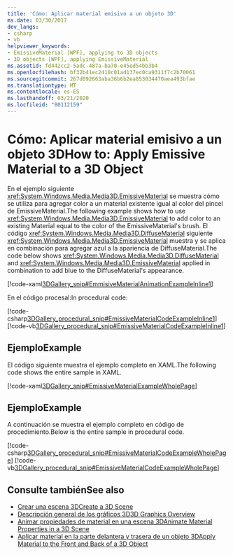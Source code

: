 ```yaml
---
title: 'Cómo: Aplicar material emisivo a un objeto 3D'
ms.date: 03/30/2017
dev_langs:
- csharp
- vb
helpviewer_keywords:
- EmissiveMaterial [WPF], applying to 3D objects
- 3D objects [WPF], applying EmissiveMaterial
ms.assetid: fd442cc2-5adc-487a-ba70-e45ed54bb3b4
ms.openlocfilehash: bf32b41ec2410c01ad137ec0ca9311f7c2b70061
ms.sourcegitcommit: 267d092663aba36b6b2ea853034470aea493bfae
ms.translationtype: MT
ms.contentlocale: es-ES
ms.lasthandoff: 03/21/2020
ms.locfileid: "80112159"
---
```

# <a name="how-to-apply-emissive-material-to-a-3d-object"></a><span data-ttu-id="8ced3-102">Cómo: Aplicar material emisivo a un objeto 3D</span><span class="sxs-lookup"><span data-stu-id="8ced3-102">How to: Apply Emissive Material to a 3D Object</span></span>
<span data-ttu-id="8ced3-103">En el ejemplo siguiente <xref:System.Windows.Media.Media3D.EmissiveMaterial> se muestra cómo se utiliza para agregar color a un material existente igual al color del pincel de EmissiveMaterial.</span><span class="sxs-lookup"><span data-stu-id="8ced3-103">The following example shows how to use <xref:System.Windows.Media.Media3D.EmissiveMaterial> to add color to an existing Material equal to the color of the EmissiveMaterial's brush.</span></span> <span data-ttu-id="8ced3-104">El código <xref:System.Windows.Media.Media3D.DiffuseMaterial> siguiente <xref:System.Windows.Media.Media3D.EmissiveMaterial> muestra y se aplica en combinación para agregar azul a la apariencia de DiffuseMaterial.</span><span class="sxs-lookup"><span data-stu-id="8ced3-104">The code below shows <xref:System.Windows.Media.Media3D.DiffuseMaterial> and <xref:System.Windows.Media.Media3D.EmissiveMaterial> applied in combination to add blue to the DiffuseMaterial's appearance.</span></span>  
  
 [!code-xaml[3DGallery_snip#EmmisiveMaterialAnimationExampleInline1](~/samples/snippets/csharp/VS_Snippets_Wpf/3DGallery_snip/CS/EmissiveMaterialExample.xaml#emmisivematerialanimationexampleinline1)]  
  
 <span data-ttu-id="8ced3-105">En el código procesal:</span><span class="sxs-lookup"><span data-stu-id="8ced3-105">In procedural code:</span></span>  
  
 [!code-csharp[3DGallery_procedural_snip#EmissiveMaterialCodeExampleInline1](~/samples/snippets/csharp/VS_Snippets_Wpf/3DGallery_procedural_snip/CSharp/EmissiveMaterialExample.cs#emissivematerialcodeexampleinline1)]
 [!code-vb[3DGallery_procedural_snip#EmissiveMaterialCodeExampleInline1](~/samples/snippets/visualbasic/VS_Snippets_Wpf/3DGallery_procedural_snip/visualbasic/emissivematerialexample.vb#emissivematerialcodeexampleinline1)]  
  
## <a name="example"></a><span data-ttu-id="8ced3-106">Ejemplo</span><span class="sxs-lookup"><span data-stu-id="8ced3-106">Example</span></span>  
 <span data-ttu-id="8ced3-107">El código siguiente muestra el ejemplo completo en XAML.</span><span class="sxs-lookup"><span data-stu-id="8ced3-107">The following code shows the entire sample in XAML.</span></span>  
  
 [!code-xaml[3DGallery_snip#EmissiveMaterialExampleWholePage](~/samples/snippets/csharp/VS_Snippets_Wpf/3DGallery_snip/CS/EmissiveMaterialExample.xaml#emissivematerialexamplewholepage)]  
  
## <a name="example"></a><span data-ttu-id="8ced3-108">Ejemplo</span><span class="sxs-lookup"><span data-stu-id="8ced3-108">Example</span></span>  
 <span data-ttu-id="8ced3-109">A continuación se muestra el ejemplo completo en código de procedimiento.</span><span class="sxs-lookup"><span data-stu-id="8ced3-109">Below is the entire sample in procedural code.</span></span>  
  
 [!code-csharp[3DGallery_procedural_snip#EmissiveMaterialCodeExampleWholePage](~/samples/snippets/csharp/VS_Snippets_Wpf/3DGallery_procedural_snip/CSharp/EmissiveMaterialExample.cs#emissivematerialcodeexamplewholepage)]
 [!code-vb[3DGallery_procedural_snip#EmissiveMaterialCodeExampleWholePage](~/samples/snippets/visualbasic/VS_Snippets_Wpf/3DGallery_procedural_snip/visualbasic/emissivematerialexample.vb#emissivematerialcodeexamplewholepage)]  
  
## <a name="see-also"></a><span data-ttu-id="8ced3-110">Consulte también</span><span class="sxs-lookup"><span data-stu-id="8ced3-110">See also</span></span>

- [<span data-ttu-id="8ced3-111">Crear una escena 3D</span><span class="sxs-lookup"><span data-stu-id="8ced3-111">Create a 3D Scene</span></span>](how-to-create-a-3-d-scene.md)
- [<span data-ttu-id="8ced3-112">Descripción general de los gráficos 3D</span><span class="sxs-lookup"><span data-stu-id="8ced3-112">3D Graphics Overview</span></span>](3-d-graphics-overview.md)
- [<span data-ttu-id="8ced3-113">Animar propiedades de material en una escena 3D</span><span class="sxs-lookup"><span data-stu-id="8ced3-113">Animate Material Properties in a 3D Scene</span></span>](how-to-animate-material-properties-in-a-3-d-scene.md)
- [<span data-ttu-id="8ced3-114">Aplicar material en la parte delantera y trasera de un objeto 3D</span><span class="sxs-lookup"><span data-stu-id="8ced3-114">Apply Material to the Front and Back of a 3D Object</span></span>](how-to-apply-material-to-the-front-and-back-of-a-3-d-object.md)
